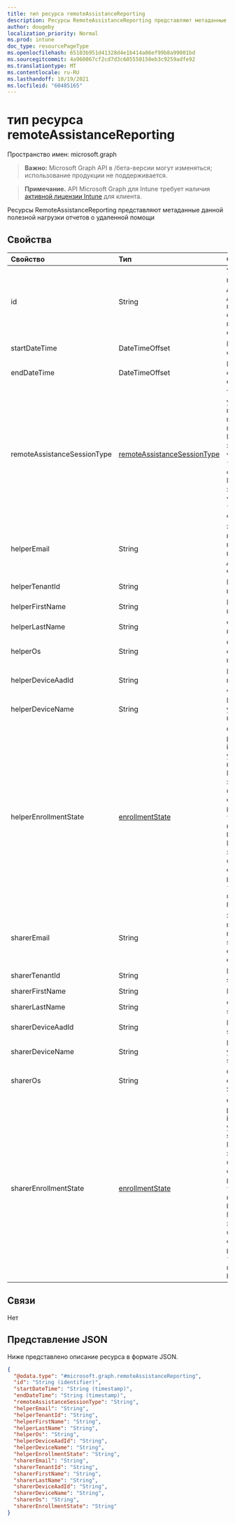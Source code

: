 ```yaml
---
title: тип ресурса remoteAssistanceReporting
description: Ресурсы RemoteAssistanceReporting представляют метаданные данной полезной нагрузки отчетов о удаленной помощи
author: dougeby
localization_priority: Normal
ms.prod: intune
doc_type: resourcePageType
ms.openlocfilehash: 65103b951d41328d4e1b414a06ef99b8a99001bd
ms.sourcegitcommit: 4a960067cf2cd7d3c605550150eb3c9259adfe92
ms.translationtype: MT
ms.contentlocale: ru-RU
ms.lasthandoff: 10/19/2021
ms.locfileid: "60485165"
---
```

# <a name="remoteassistancereporting-resource-type"></a>тип ресурса remoteAssistanceReporting

Пространство имен: microsoft.graph

> **Важно:** Microsoft Graph API в /бета-версии могут изменяться; использование продукции не поддерживается.

> **Примечание.** API Microsoft Graph для Intune требует наличия [активной лицензии Intune](https://go.microsoft.com/fwlink/?linkid=839381) для клиента.

Ресурсы RemoteAssistanceReporting представляют метаданные данной полезной нагрузки отчетов о удаленной помощи

## <a name="properties"></a>Свойства
|Свойство|Тип|Описание|
|:---|:---|:---|
|id|String|Уникальный идентификатор для сеанса и для полезной нагрузки отчетов каждого сеанса|
|startDateTime|DateTimeOffset|Время начала сеанса|
|endDateTime|DateTimeOffset|Время окончания сеанса|
|remoteAssistanceSessionType|[remoteAssistanceSessionType](../resources/intune-remoteassistance-remoteassistancesessiontype.md)|Тип сеанса удаленной помощи, который был проведен. Возможные значения: `viewOnly`, `fullControl`, `elevation`. Возможные значения: `viewOnly`, `fullControl`, `elevation`.|
|helperEmail|String|Электронная почта входа, используемая помощником для создания сеанса|
|helperTenantId|String|ID клиента для помощника|
|helperFirstName|String|Имя помощника|
|helperLastName|String|Фамилия помощника|
|helperOs|String|Операционная система помощника|
|helperDeviceAadId|String|ID устройства помощника AAD|
|helperDeviceName|String|Имя устройства помощника|
|helperEnrollmentState|[enrollmentState](../resources/intune-shared-enrollmentstate.md)|Состояние регистрации intune устройства помощника. Возможные значения: `unknown`, `enrolled`, `pendingReset`, `failed`, `notContacted`, `blocked`. Возможные значения: `unknown`, `enrolled`, `pendingReset`, `failed`, `notContacted`, `blocked`.|
|sharerEmail|String|Электронная почта входа, используемая sharer для создания сеанса|
|sharerTenantId|String|ID клиента для sharer|
|sharerFirstName|String|Имя sharer|
|sharerLastName|String|Фамилия sharer|
|sharerDeviceAadId|String|ID устройства sharer AAD|
|sharerDeviceName|String|Имя устройства sharer|
|sharerOs|String|Операционная система Sharer|
|sharerEnrollmentState|[enrollmentState](../resources/intune-shared-enrollmentstate.md)|Состояние регистрации intune устройства sharer. Возможные значения: `unknown`, `enrolled`, `pendingReset`, `failed`, `notContacted`, `blocked`. Возможные значения: `unknown`, `enrolled`, `pendingReset`, `failed`, `notContacted`, `blocked`.|

## <a name="relationships"></a>Связи
Нет

## <a name="json-representation"></a>Представление JSON
Ниже представлено описание ресурса в формате JSON.
<!-- {
  "blockType": "resource",
  "@odata.type": "microsoft.graph.remoteAssistanceReporting"
}
-->
``` json
{
  "@odata.type": "#microsoft.graph.remoteAssistanceReporting",
  "id": "String (identifier)",
  "startDateTime": "String (timestamp)",
  "endDateTime": "String (timestamp)",
  "remoteAssistanceSessionType": "String",
  "helperEmail": "String",
  "helperTenantId": "String",
  "helperFirstName": "String",
  "helperLastName": "String",
  "helperOs": "String",
  "helperDeviceAadId": "String",
  "helperDeviceName": "String",
  "helperEnrollmentState": "String",
  "sharerEmail": "String",
  "sharerTenantId": "String",
  "sharerFirstName": "String",
  "sharerLastName": "String",
  "sharerDeviceAadId": "String",
  "sharerDeviceName": "String",
  "sharerOs": "String",
  "sharerEnrollmentState": "String"
}
```



